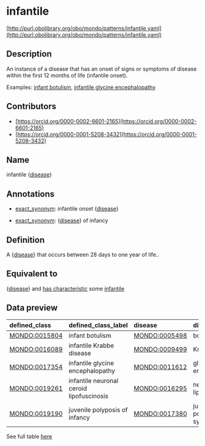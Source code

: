 # infantile 

[http://purl.obolibrary.org/obo/mondo/patterns/infantile.yaml](http://purl.obolibrary.org/obo/mondo/patterns/infantile.yaml)
## Description 

An instance of a disease that has an onset of signs or symptoms of disease within the first 12 months of life (infantile onset).

Examples: [infant botulism](http://purl.obolibrary.org/obo/MONDO_0015804), [infantile glycine encephalopathy](http://purl.obolibrary.org/obo/MONDO_0017354)
## Contributors 
* [https://orcid.org/0000-0002-6601-2165](https://orcid.org/0000-0002-6601-2165) 
* [https://orcid.org/0000-0001-5208-3432](https://orcid.org/0000-0001-5208-3432) 
## Name 

infantile {[disease](http://purl.obolibrary.org/obo/MONDO_0000001)}

## Annotations 

* [exact_synonym](http://www.geneontology.org/formats/oboInOwl#hasExactSynonym): infantile onset {[disease](http://purl.obolibrary.org/obo/MONDO_0000001)}

* [exact_synonym](http://www.geneontology.org/formats/oboInOwl#hasExactSynonym): {[disease](http://purl.obolibrary.org/obo/MONDO_0000001)} of infancy

## Definition 

A {[disease](http://purl.obolibrary.org/obo/MONDO_0000001)} that occurs between 28 days to one year of life..

## Equivalent to 

{[disease](http://purl.obolibrary.org/obo/MONDO_0000001)} and [has characteristic](http://purl.obolibrary.org/obo/RO_0000053) some [infantile](http://purl.obolibrary.org/obo/HP_0003593)

## Data preview 
| defined_class                                | defined_class_label                      | disease                                      | disease_label                  |
|:---------------------------------------------|:-----------------------------------------|:---------------------------------------------|:-------------------------------|
| [MONDO:0015804](http://purl.obolibrary.org/obo/MONDO_0015804) | infant botulism                          | [MONDO:0005498](http://purl.obolibrary.org/obo/MONDO_0005498) | botulism                       |
| [MONDO:0016089](http://purl.obolibrary.org/obo/MONDO_0016089) | infantile Krabbe disease                 | [MONDO:0009499](http://purl.obolibrary.org/obo/MONDO_0009499) | Krabbe disease                 |
| [MONDO:0017354](http://purl.obolibrary.org/obo/MONDO_0017354) | infantile glycine encephalopathy         | [MONDO:0011612](http://purl.obolibrary.org/obo/MONDO_0011612) | glycine encephalopathy         |
| [MONDO:0019261](http://purl.obolibrary.org/obo/MONDO_0019261) | infantile neuronal ceroid lipofuscinosis | [MONDO:0016295](http://purl.obolibrary.org/obo/MONDO_0016295) | neuronal ceroid lipofuscinosis |
| [MONDO:0019190](http://purl.obolibrary.org/obo/MONDO_0019190) | juvenile polyposis of infancy            | [MONDO:0017380](http://purl.obolibrary.org/obo/MONDO_0017380) | juvenile polyposis syndrome    |

See full table [here](https://github.com/monarch-initiative/mondo/blob/master/src/patterns/data/matches/infantile.tsv) 
